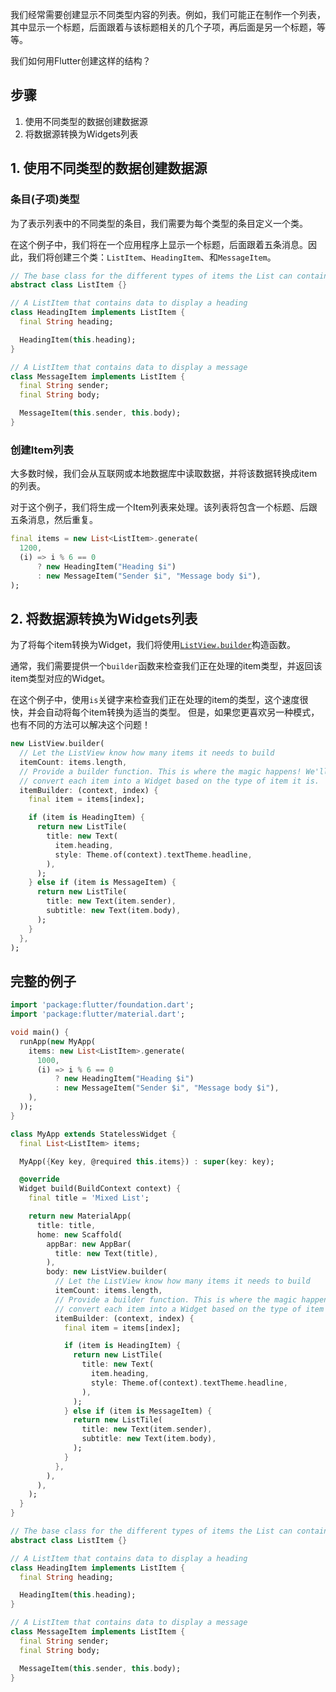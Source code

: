 

我们经常需要创建显示不同类型内容的列表。例如，我们可能正在制作一个列表，其中显示一个标题，后面跟着与该标题相关的几个子项，再后面是另一个标题，等等。

我们如何用Flutter创建这样的结构？

## 步骤

  1. 使用不同类型的数据创建数据源
  2. 将数据源转换为Widgets列表

## 1. 使用不同类型的数据创建数据源

### 条目(子项)类型

为了表示列表中的不同类型的条目，我们需要为每个类型的条目定义一个类。

在这个例子中，我们将在一个应用程序上显示一个标题，后面跟着五条消息。因此，我们将创建三个类：`ListItem`、`HeadingItem`、和`MessageItem`。

```dart
// The base class for the different types of items the List can contain
abstract class ListItem {}

// A ListItem that contains data to display a heading
class HeadingItem implements ListItem {
  final String heading;

  HeadingItem(this.heading);
}

// A ListItem that contains data to display a message
class MessageItem implements ListItem {
  final String sender;
  final String body;

  MessageItem(this.sender, this.body);
}
```

### 创建Item列表

大多数时候，我们会从互联网或本地数据库中读取数据，并将该数据转换成item的列表。

对于这个例子，我们将生成一个Item列表来处理。该列表将包含一个标题、后跟五条消息，然后重复。

```dart
final items = new List<ListItem>.generate(
  1200,
  (i) => i % 6 == 0
      ? new HeadingItem("Heading $i")
      : new MessageItem("Sender $i", "Message body $i"),
);
```

## 2. 将数据源转换为Widgets列表

为了将每个item转换为Widget，我们将使用[`ListView.builder`](https://docs.flutter.io/flutter/widgets/ListView/ListView.builder.html)构造函数。

通常，我们需要提供一个`builder`函数来检查我们正在处理的item类型，并返回该item类型对应的Widget。

在这个例子中，使用`is`关键字来检查我们正在处理的item的类型，这个速度很快，并会自动将每个item转换为适当的类型。
但是，如果您更喜欢另一种模式，也有不同的方法可以解决这个问题！

```dart
new ListView.builder(
  // Let the ListView know how many items it needs to build
  itemCount: items.length,
  // Provide a builder function. This is where the magic happens! We'll
  // convert each item into a Widget based on the type of item it is.
  itemBuilder: (context, index) {
    final item = items[index];

    if (item is HeadingItem) {
      return new ListTile(
        title: new Text(
          item.heading,
          style: Theme.of(context).textTheme.headline,
        ),
      );
    } else if (item is MessageItem) {
      return new ListTile(
        title: new Text(item.sender),
        subtitle: new Text(item.body),
      );
    }
  },
);
```

## 完整的例子

```dart
import 'package:flutter/foundation.dart';
import 'package:flutter/material.dart';

void main() {
  runApp(new MyApp(
    items: new List<ListItem>.generate(
      1000,
      (i) => i % 6 == 0
          ? new HeadingItem("Heading $i")
          : new MessageItem("Sender $i", "Message body $i"),
    ),
  ));
}

class MyApp extends StatelessWidget {
  final List<ListItem> items;

  MyApp({Key key, @required this.items}) : super(key: key);

  @override
  Widget build(BuildContext context) {
    final title = 'Mixed List';

    return new MaterialApp(
      title: title,
      home: new Scaffold(
        appBar: new AppBar(
          title: new Text(title),
        ),
        body: new ListView.builder(
          // Let the ListView know how many items it needs to build
          itemCount: items.length,
          // Provide a builder function. This is where the magic happens! We'll
          // convert each item into a Widget based on the type of item it is.
          itemBuilder: (context, index) {
            final item = items[index];

            if (item is HeadingItem) {
              return new ListTile(
                title: new Text(
                  item.heading,
                  style: Theme.of(context).textTheme.headline,
                ),
              );
            } else if (item is MessageItem) {
              return new ListTile(
                title: new Text(item.sender),
                subtitle: new Text(item.body),
              );
            }
          },
        ),
      ),
    );
  }
}

// The base class for the different types of items the List can contain
abstract class ListItem {}

// A ListItem that contains data to display a heading
class HeadingItem implements ListItem {
  final String heading;

  HeadingItem(this.heading);
}

// A ListItem that contains data to display a message
class MessageItem implements ListItem {
  final String sender;
  final String body;

  MessageItem(this.sender, this.body);
}
```

